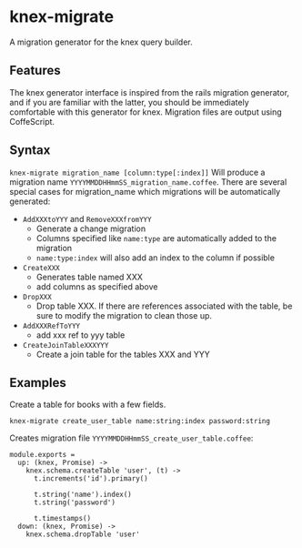 knex-migrate
============

A migration generator for the knex query builder. 

## Features

The knex generator interface is inspired from the rails migration generator, and if you are familiar with the latter, you should be immediately comfortable with this generator for knex. Migration files are output using CoffeScript.

## Syntax

`knex-migrate migration_name [column:type[:index]]` Will produce a migration name `YYYYMMDDHHmmSS_migration_name.coffee`. There are several special cases for migration_name which migrations will be automatically generated:
- `AddXXXtoYYY` and `RemoveXXXfromYYY`
    - Generate a change migration
    - Columns specified like `name:type` are automatically added to the migration
    - `name:type:index` will also add an index to the column if possible
- `CreateXXX`
    - Generates table named XXX
    - add columns as specified above
- `DropXXX`
    - Drop table XXX. If there are references associated with the table, be sure to modify the migration to clean those up.
- `AddXXXRefToYYY`
    - add xxx ref to yyy table
- `CreateJoinTableXXXYYY`
    - Create a join table for the tables XXX and YYY

## Examples

Create a table for books with a few fields.

```shell
knex-migrate create_user_table name:string:index password:string
```

Creates migration file `YYYYMMDDHHmmSS_create_user_table.coffee`:

```coffee-script
module.exports = 
  up: (knex, Promise) ->
    knex.schema.createTable 'user', (t) ->
      t.increments('id').primary()

      t.string('name').index()
      t.string('password')

      t.timestamps()
  down: (knex, Promise) ->
    knex.schema.dropTable 'user'
```


